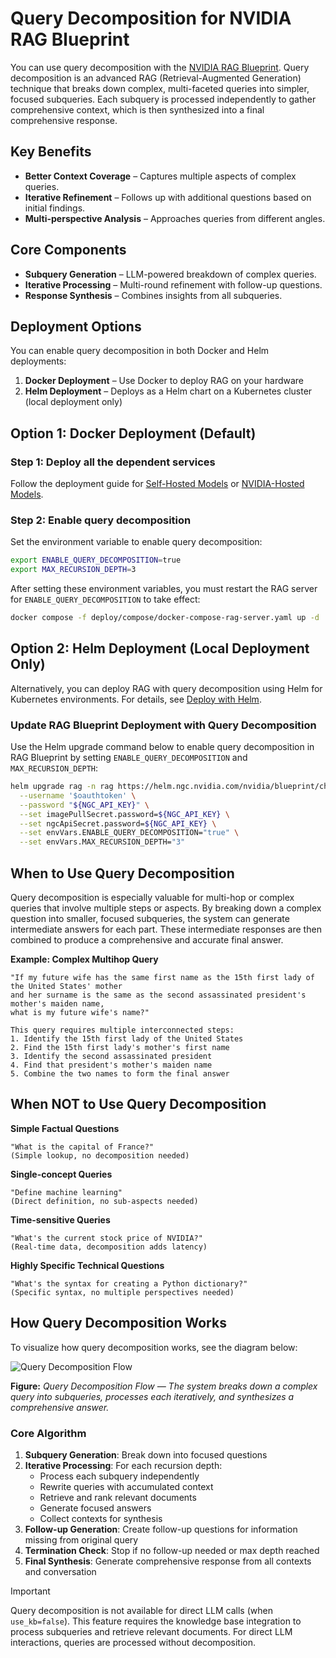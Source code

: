 <!--
  SPDX-FileCopyrightText: Copyright (c) 2025 NVIDIA CORPORATION & AFFILIATES. All rights reserved.
  SPDX-License-Identifier: Apache-2.0
-->
# Query Decomposition for NVIDIA RAG Blueprint

You can use query decomposition with the [NVIDIA RAG Blueprint](readme.md). Query decomposition is an advanced RAG (Retrieval-Augmented Generation) technique that breaks down complex, multi-faceted queries into simpler, focused subqueries. Each subquery is processed independently to gather comprehensive context, which is then synthesized into a final comprehensive response.


## Key Benefits
- **Better Context Coverage** – Captures multiple aspects of complex queries.
- **Iterative Refinement** – Follows up with additional questions based on initial findings.
- **Multi-perspective Analysis** – Approaches queries from different angles.

## Core Components
- **Subquery Generation** – LLM-powered breakdown of complex queries.
- **Iterative Processing** – Multi-round refinement with follow-up questions.
- **Response Synthesis** – Combines insights from all subqueries.


## Deployment Options
You can enable query decomposition in both Docker and Helm deployments:

1. **Docker Deployment** – Use Docker to deploy RAG on your hardware
2. **Helm Deployment** – Deploys as a Helm chart on a Kubernetes cluster (local deployment only)

## Option 1: Docker Deployment (Default)

### Step 1: Deploy all the dependent services

Follow the deployment guide for [Self-Hosted Models](deploy-docker-self-hosted.md) or [NVIDIA-Hosted Models](deploy-docker-nvidia-hosted.md).

### Step 2: Enable query decomposition

Set the environment variable to enable query decomposition:

```bash
export ENABLE_QUERY_DECOMPOSITION=true
export MAX_RECURSION_DEPTH=3
```

After setting these environment variables, you must restart the RAG server for `ENABLE_QUERY_DECOMPOSITION` to take effect:

```bash
docker compose -f deploy/compose/docker-compose-rag-server.yaml up -d
```

## Option 2: Helm Deployment (Local Deployment Only)

Alternatively, you can deploy RAG with query decomposition using Helm for Kubernetes environments. For details, see [Deploy with Helm](deploy-helm.md).

### Update RAG Blueprint Deployment with Query Decomposition

Use the Helm upgrade command below to enable query decomposition in RAG Blueprint by setting `ENABLE_QUERY_DECOMPOSITION` and `MAX_RECURSION_DEPTH`:

```bash
helm upgrade rag -n rag https://helm.ngc.nvidia.com/nvidia/blueprint/charts/nvidia-blueprint-rag-v2.3.0.tgz \
  --username '$oauthtoken' \
  --password "${NGC_API_KEY}" \
  --set imagePullSecret.password=${NGC_API_KEY} \
  --set ngcApiSecret.password=${NGC_API_KEY} \
  --set envVars.ENABLE_QUERY_DECOMPOSITION="true" \
  --set envVars.MAX_RECURSION_DEPTH="3"
```

## When to Use Query Decomposition

Query decomposition is especially valuable for multi-hop or complex queries that involve multiple steps or aspects. By breaking down a complex question into smaller, focused subqueries, the system can generate intermediate answers for each part. These intermediate responses are then combined to produce a comprehensive and accurate final answer.

**Example: Complex Multihop Query**

```
"If my future wife has the same first name as the 15th first lady of the United States' mother
and her surname is the same as the second assassinated president's mother's maiden name,
what is my future wife's name?"

This query requires multiple interconnected steps:
1. Identify the 15th first lady of the United States
2. Find the 15th first lady's mother's first name
3. Identify the second assassinated president
4. Find that president's mother's maiden name
5. Combine the two names to form the final answer
```

## When NOT to Use Query Decomposition

**Simple Factual Questions**
```
"What is the capital of France?"
(Simple lookup, no decomposition needed)
```

**Single-concept Queries**
```
"Define machine learning"
(Direct definition, no sub-aspects needed)
```

**Time-sensitive Queries**
```
"What's the current stock price of NVIDIA?"
(Real-time data, decomposition adds latency)
```

**Highly Specific Technical Questions**
```
"What's the syntax for creating a Python dictionary?"
(Specific syntax, no multiple perspectives needed)
```

## How Query Decomposition Works
To visualize how query decomposition works, see the diagram below:

![Query Decomposition Flow](assets/query_decomposition.jpeg)

**Figure:** *Query Decomposition Flow — The system breaks down a complex query into subqueries, processes each iteratively, and synthesizes a comprehensive answer.*


### Core Algorithm

1. **Subquery Generation**: Break down into focused questions
2. **Iterative Processing**: For each recursion depth:
   - Process each subquery independently
   - Rewrite queries with accumulated context
   - Retrieve and rank relevant documents
   - Generate focused answers
   - Collect contexts for synthesis
3. **Follow-up Generation**: Create follow-up questions for information missing from original query
4. **Termination Check**: Stop if no follow-up needed or max depth reached
5. **Final Synthesis**: Generate comprehensive response from all contexts and conversation



> [!IMPORTANT]
> Query decomposition is not available for direct LLM calls (when `use_kb=false`). This feature requires the knowledge base integration to process subqueries and retrieve relevant documents. For direct LLM interactions, queries are processed without decomposition.
